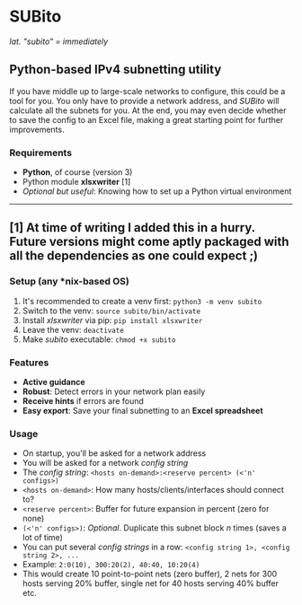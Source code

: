 # SUBito
*lat. "subito" = immediately*
## Python-based IPv4 subnetting utility
If you have middle up to large-scale networks to configure, this could be a tool for you.
You only have to provide a network address, and *SUBito* will calculate all the subnets for you.
At the end, you may even decide whether to save the config to an Excel file, making a great starting point for further
improvements.
### Requirements
* **Python**, of course (version 3)
* Python module **xlsxwriter** [1]
* *Optional but useful*: Knowing how to set up a Python virtual environment
---
[1] At time of writing I added this in a hurry. Future versions might come aptly packaged with all the dependencies
as one could expect ;)
---
### Setup (any *nix-based OS)
1. It's recommended to create a venv first:
`python3 -m venv subito`
2. Switch to the venv: `source subito/bin/activate`
3. Install *xlsxwriter* via pip: `pip install xlsxwriter`
4. Leave the venv: `deactivate`
5. Make *subito* executable: `chmod +x subito`
### Features
* **Active guidance**
* **Robust**: Detect errors in your network plan easily
* **Receive hints** if errors are found
* **Easy export**: Save your final subnetting to an **Excel spreadsheet**
### Usage
* On startup, you'll be asked for a network address
* You will be asked for a network *config string*
* The *config string*: `<hosts on-demand>:<reserve percent> (<'n' configs>)`
* `<hosts on-demand>`: How many hosts/clients/interfaces should connect to?
* `<reserve percent>`: Buffer for future expansion in percent (zero for none)
* `(<'n' configs>)`: *Optional*. Duplicate this subnet block *n* times (saves a lot of time)
* You can put several *config strings* in a row: `<config string 1>, <config string 2>, ...`
* Example: `2:0(10), 300:20(2), 40:40, 10:20(4)`
* This would create 10 point-to-point nets (zero buffer), 2 nets for 300 hosts serving 20% buffer, single net for 40 hosts serving 40% buffer etc.